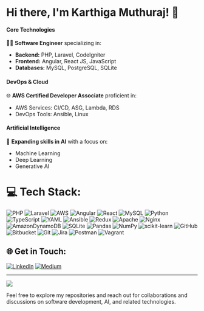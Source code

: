 
# Hi there, I'm Karthiga Muthuraj! 👋

#### **Core Technologies**
👨‍💻 **Software Engineer**  specializing in:
- **Backend:** PHP, Laravel, CodeIgniter
- **Frontend:** Angular, React JS, JavaScript
- **Databases:** MySQL, PostgreSQL, SQLite

#### **DevOps & Cloud**
🌐 **AWS Certified Developer Associate** proficient in:
- AWS Services: CI/CD, ASG, Lambda, RDS
- DevOps Tools: Ansible, Linux

#### **Artificial Intelligence**
🧠 **Expanding skills in AI** with a focus on:
- Machine Learning
- Deep Learning
- Generative AI


# 💻 Tech Stack:
![PHP](https://img.shields.io/badge/php-%23777BB4.svg?style=flat&logo=php&logoColor=white) ![Laravel](https://img.shields.io/badge/laravel-%23FF2D20.svg?style=flat&logo=laravel&logoColor=white) ![AWS](https://img.shields.io/badge/AWS-%23FF9900.svg?style=flat&logo=amazon-aws&logoColor=white) ![Angular](https://img.shields.io/badge/angular-%23DD0031.svg?style=flat&logo=angular&logoColor=white) ![React](https://img.shields.io/badge/react-%2320232a.svg?style=flat&logo=react&logoColor=%2361DAFB) ![MySQL](https://img.shields.io/badge/mysql-4479A1.svg?style=flat&logo=mysql&logoColor=white) ![Python](https://img.shields.io/badge/python-3670A0?style=flat&logo=python&logoColor=ffdd54) ![TypeScript](https://img.shields.io/badge/typescript-%23007ACC.svg?style=flat&logo=typescript&logoColor=white) ![YAML](https://img.shields.io/badge/yaml-%23ffffff.svg?style=flat&logo=yaml&logoColor=151515) ![Ansible](https://img.shields.io/badge/ansible-%231A1918.svg?style=flat&logo=ansible&logoColor=white) ![Redux](https://img.shields.io/badge/redux-%23593d88.svg?style=flat&logo=redux&logoColor=white) ![Apache](https://img.shields.io/badge/apache-%23D42029.svg?style=flat&logo=apache&logoColor=white) ![Nginx](https://img.shields.io/badge/nginx-%23009639.svg?style=flat&logo=nginx&logoColor=white) ![AmazonDynamoDB](https://img.shields.io/badge/Amazon%20DynamoDB-4053D6?style=flat&logo=Amazon%20DynamoDB&logoColor=white) ![SQLite](https://img.shields.io/badge/sqlite-%2307405e.svg?style=flat&logo=sqlite&logoColor=white) ![Pandas](https://img.shields.io/badge/pandas-%23150458.svg?style=flat&logo=pandas&logoColor=white) ![NumPy](https://img.shields.io/badge/numpy-%23013243.svg?style=flat&logo=numpy&logoColor=white) ![scikit-learn](https://img.shields.io/badge/scikit--learn-%23F7931E.svg?style=flat&logo=scikit-learn&logoColor=white) ![GitHub](https://img.shields.io/badge/github-%23121011.svg?style=flat&logo=github&logoColor=white) ![Bitbucket](https://img.shields.io/badge/bitbucket-%230047B3.svg?style=flat&logo=bitbucket&logoColor=white) ![Git](https://img.shields.io/badge/git-%23F05033.svg?style=flat&logo=git&logoColor=white) ![Jira](https://img.shields.io/badge/jira-%230A0FFF.svg?style=flat&logo=jira&logoColor=white) ![Postman](https://img.shields.io/badge/Postman-FF6C37?style=flat&logo=postman&logoColor=white) ![Vagrant](https://img.shields.io/badge/vagrant-%231563FF.svg?style=flat&logo=vagrant&logoColor=white)

## 🌐 Get in Touch:
[![LinkedIn](https://img.shields.io/badge/LinkedIn-%230077B5.svg?logo=linkedin&logoColor=white)](https://linkedin.com/in/karthiyayinimuthuraj) [![Medium](https://img.shields.io/badge/Medium-12100E?logo=medium&logoColor=white)](https://medium.com/@@karthiyayini.muthuraj) 

---
[![](https://visitcount.itsvg.in/api?id=karthigamuthuraj&icon=5&color=12)](https://visitcount.itsvg.in)

Feel free to explore my repositories and reach out for collaborations and discussions on software development, AI, and related technologies.





